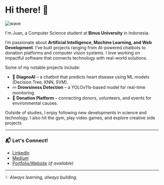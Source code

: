 # Hi there! 👋  

![wave](https://emojis.slackmojis.com/emojis/images/1536351075/4594/blob-wave.gif)  

I'm Juan, a Computer Science student at **Binus University** in Indonesia.  

I’m passionate about **Artificial Intelligence, Machine Learning, and Web Development**. I’ve built projects ranging from AI-powered chatbots to donation platforms and computer vision systems. I love working on impactful software that connects technology with real-world solutions.  

Some of my notable projects include:  
- 🤖 **DiagnoAI** – a chatbot that predicts heart disease using ML models (Decision Tree, KNN, SVM).  
- 💤 **Drowsiness Detection** – a YOLOv11s-based model for real-time monitoring.  
- 🌱 **Donation Platform** – connecting donors, volunteers, and events for environmental causes.  

Outside of studies, I enjoy following new developments in science and technology. I also hit the gym, play video games, and explore creative side projects.  

---

### 📬 Let's Connect!  
- [LinkedIn](#)  
- [Medium](#)  
- [Portfolio/Website](#) *(if available)*  

---  

✨ *Always learning, always building.*  
